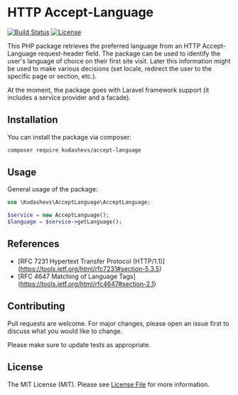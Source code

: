 # HTTP Accept-Language 

[![Build Status](https://travis-ci.org/kudashevs/accept-language.svg?branch=master)](https://travis-ci.org/kudashevs/accept-language)
[![License](https://img.shields.io/github/license/kudashevs/accept-language)](https://packagist.org/packages/kudashevs/accept-language)

This PHP package retrieves the preferred language from an HTTP Accept-Language request-header field. The package can
be used to identify the user's language of choice on their first site visit. Later this information might be used
to make various decisions (set locale, redirect the user to the specific page or section, etc.).

At the moment, the package goes with Laravel framework support (it includes a service provider and a facade).

## Installation

You can install the package via composer:

```bash
composer require kudashevs/accept-language
```

## Usage

General usage of the package: 

```php
use \Kudashevs\AcceptLanguage\AcceptLanguage;

$service = new AcceptLanguage();
$language = $service->getLanguage();
```

## References

- [RFC 7231 Hypertext Transfer Protocol (HTTP/1.1)] (https://tools.ietf.org/html/rfc7231#section-5.3.5)  
- [RFC 4647 Matching of Language Tags] (https://tools.ietf.org/html/rfc4647#section-2.1)

## Contributing

Pull requests are welcome. For major changes, please open an issue first to discuss what you would like to change.

Please make sure to update tests as appropriate.

## License

The MIT License (MIT). Please see [License File](LICENSE.md) for more information.




 






